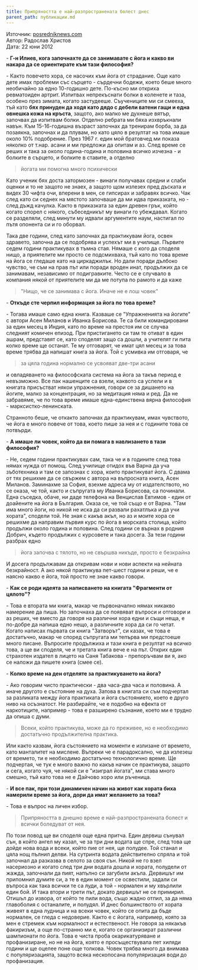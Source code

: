 ```yaml
---
title: Припряността е най-разпространената болест днес
parent_path: публикации.md
---
```

Източник: [posredniknews.com](http://posredniknews.com/site/obshtestvo/zdrave/31543-iogata-hristo-iliev-pripryanostta-e-nai-razprostranenata-bolest-dnes)<br />
Автор: Радослав Христов<br />
Дата: 22 юни 2012

-&nbsp;**Г-н Илиев, кога започнахте да се занимавате с йога и какво ви накара да се ориентирате към тази философия?**

-&nbsp;Както повечето хора, се насочих към йога от страдание. Още като дете имах проблеми със сърцето - сърдечни бодежи, което беше много необичайно за едно 10-годишно дете. По-късно ми откриха ревматоиден артрит. Изпитвах непрекъснати болки в коленете и таза, особено през зимата, когато застудееше. Съучениците ми си смееха, тъй като **бях принуден да ходя като дядо с дебели ватени гащи и една овнешка кожа на кръста**, защото, ако малко ме духнеше вятър, започвах да изпитвам болки. Отделно ребрата ми бяха изхвръкнали навън. Към 15-16-годишна възраст започнах да тренирам борба, за да позаякна, започнах и да плувам, но като цяло в резултат на това имаше около 10% подобрение. През 1967 г. един мой братовчед ми показа няколко от т.нар. асани и ми предложи да опитам и аз. След време се реших и така за около година-година и половина всичко изчезна - и болките в сърцето, и болките в ставите, а отделно
> йогата ми помогна много психически

Като ученик бях доста затормозен - винаги получавах средни и слаби оценки и то не защото не знаех, а защото щом излезех пред дъската и видех 30 чифта очи, вперени в мен, се гипсирах и забравях всичко. Чак след като си седнех на мястото започваше да ми идва приказката, но - след дъжд качулка. Както в приказката за един древен грък, който когато спорел с някого, събеседникът му винаги го убеждавал. Когато се разделяли, след минути му идвали аргументите наум, настигал по пътя опонента си и го оборвал.

Така две години, след като започнах да практикувам йога, освен здравето, започна да се подобрява и успехът ми в училище. Първите седем години практикувах в тъмна стая. Нямаше с кого да споделя нищо, а приятелите ми просто се подсмихваха, тъй като по това време на йога се гледаше като на циркаджилък. Но дали поради дълбоко чувство, че съм на прав път или поради вроден инат, продължих да се занимавам, независимо от подигравките. Често се е случвало в компания някой от приятелите ми да ме потупа по рамото и да каже

> "Нищо, че се занимава с йога. Иначе не е лош човек"

-&nbsp;**Откъде сте черпил информация за йога по това време?**

-&nbsp;Тогава имаше само една книга. Казваше се "Упражненията на йогите" с автори Асен Миланов и Иванка Борисова. Те са били командировани за един месец в Индия, като по време на престоя им се случва следният комичен епизод. При пристигането си там те отиват в един ашрам, представят се, като споделят защо са дошли, а учителят ги пита колко време ще останат. Те му отговарят, че имат цял месец и за това време трябва да напишат книга за йога. Той с усмивка им отговаря, че

> за цяла година нормално се усвояват две-три асани

и овладяването на философската система на йога за такъв период е невъзможно. Все пак нашенците са взели, каквото са успели и в книгата присъстват някои упражнения, говори се за дишането на йогите, малко за концентрация, но за медитация няма и ред. Да не забравяме, че по това време имаше една-единствена вярна философия - марксистко-ленинската.

Странното беше, че откакто започнах да практикувам, имах чувството, че йога е много повече от това, което пише за нея и с годините това се потвърди.

-&nbsp;**А имаше ли човек, който да ви помага в навлизането в тази философия?**

-&nbsp;Не, седем години практикувах сам, така че и в годините след това нямах нужда от помощ. След училище отидох във Варна да уча зъботехника и там се запознах с хора, които практикуват йога. С двама от тях решихме да се свържем с автора на въпросната книга, Асен Миланов. Заминахме за София, взехме адреса му от издателството, но се оказа, че той, както и съпругата му Иванка Борисова, са починали. Една съседка, обаче, ни даде телефона на Венцислав Евтимов - един от доайените на йога в България. Оказа се, че той също е от Варна. "Там има много йоги, но никой не иска да си развали рахатлъка и да учи хората", сподели той. Не зная с какъв акъл, но аз и моите хора се решихме да направим първия курс по йога в морската столица, който продължи около година и половина. След години се върнах в родния Добрич, където продължих с курсовете и така досега. За тези години разбрах едно

> йога започва с тялото, но не свършва никъде, просто е безкрайна

И досега продължавам да откривам нови и нови аспекти на нейната безкрайност. А ако някой практикува пет-шест години и реши, че е наясно какво е йога, той просто не знае какво говори.

-&nbsp;**Как се роди идеята за написването на книгата "Фрагменти от цялото"?**

-&nbsp;Това е втората ми книга, макар че първоначално нямах никакво намерение да пиша. Но започнаха да се появяват въпроси и отговори и аз реших, че вместо да говоря на различни хора едни и същи неща, е по-добре да напиша едно нещо, а различните хора да си го четат. Когато написах първата си книга "Затворът", си казах, че това е достатъчно, макар че според съпругата ми тепърва ми предстоеше много писане. Въпросите продължиха и тази книга е резултат на всичко това, а ще ви споделя, че и третата книга вече е на път. Открих един страхотен издател в лицето на Саня Табакова - препоръчвам ви я, ако се наложи да пишете книга (смее се).

-&nbsp;**Колко време на ден отделяте за практикуването на йога?**

-&nbsp;Ако говорим чисто практически - два часа-два часа и половина. А иначе другото е състояние на духа. Затова в книгата си съм подчертал за разликата между йога практиката и йога състоянието, което е друго ниво на осъзнатост. Не разбирайте, че е подобно на ефекта от наркотиците, например - това е разширено съзнание, което ми е трудно да опиша с думи.

> Всеки, който практикува, може да го преживее, но е необходимо достатъчно продължителна практика.

Или както казвам, йога състоянието на моменти е излизане от времето, като манталитет на мислене. Въпреки че е парадоксално, че да излезеш от времето, ти е необходимо достатъчно технологично време. Ще подчертая, че тук е много важно по какъв начин се практикува, защото и сега, когато чуя, че някой си е "изиграл йогата", ми става много смешно, тъй като това не е Дайчово хоро или ръченица.

-&nbsp;**И все пак, при този динамичен начин на живот как хората биха намерили време за йога, дори да имат желанието за това?**

-&nbsp;Това е въпрос на личен избор.

> Припряността в днешно време е най-разпространената болест и всички боледуват от нея.

По този повод ще ви споделя още една притча. Един дервиш сънувал сън, в който ангел му казал, че за три дни водата ще спре, след това ще дойде нова вода и всеки, който пие от нея, ще полудее. Той станал и цяла нощ пълнил делви. На сутринта водата действително спряла и той започнал да разказва в селото за своя сън. Никой не го взел насериозно и когато след три дни водата дошла и хората, полудели от жажда, започнали да пият, напълно си загубили акъла. Дервишът им припомнил думите си, а те в един момент се освестили, задали си въпроса как така всички те са луди, а той - нормален и му хвърлили един бой. И така втори и трети път, докато дервишът не се примирил. Отишъл до извора, от който те пили вода, също жадно отпил, за да няма главоболия с останалите, и полудял. И днес болшинството от хората живеят в една лудница и на всеки човек, който се опита да бъде нормален, се гледа с недоверие. Както е с йогата, например, която за мен е стремеж към нормалност и естественост. Не говоря за някакъв факиризъм, а още по-странно ми е, когато се организират различни шампионати по йога. Това е чиста проба окарикатуряване и профанизиране, но не на йога, която е просъществувала пет хиляди години и ще оцелее поне още толкова. Човек трябва много да внимава с популяризацията, защото всяка нескопосана популяризация води до профанизация.

